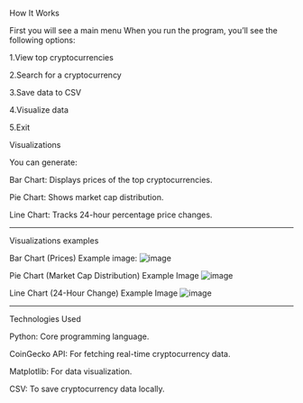 How It Works

First you will see a main menu
When you run the program, you’ll see the following options:

1.View top cryptocurrencies

2.Search for a cryptocurrency

3.Save data to CSV

4.Visualize data

5.Exit

Visualizations

You can generate:

Bar Chart: Displays prices of the top cryptocurrencies.

Pie Chart: Shows market cap distribution.

Line Chart: Tracks 24-hour percentage price changes.

----------------------------------------------------------------------------------

Visualizations examples


Bar Chart (Prices)
Example image:
![image](https://github.com/user-attachments/assets/eb9056c0-cadf-4e23-89d4-a29b598db7ca)


Pie Chart (Market Cap Distribution)
Example Image
![image](https://github.com/user-attachments/assets/9558b993-0336-4b13-8a9b-b4627289114a)


Line Chart (24-Hour Change)
Example Image
![image](https://github.com/user-attachments/assets/f10948b2-707d-431c-b5a0-d3f6204da8fa)



----------------------------------------------------------------------------------
Technologies Used

Python: Core programming language.

CoinGecko API: For fetching real-time cryptocurrency data.

Matplotlib: For data visualization.

CSV: To save cryptocurrency data locally.
